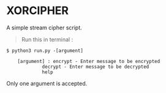 # XORCIPHER
A simple stream cipher script.
> Run this in terminal : 

	$ python3 run.py -[argument]

		[argument] : encrypt - Enter message to be encrypted
			     decrypt - Enter message to be decrypted
			     help
			      
Only one argument is accepted.
